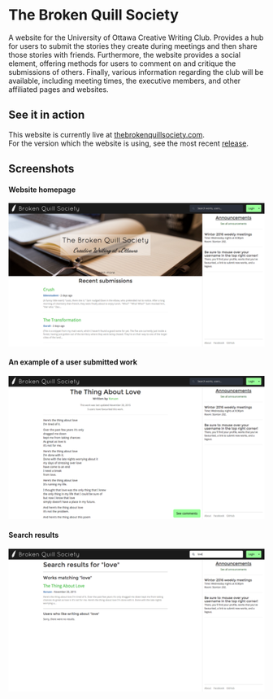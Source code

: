 # The Broken Quill Society

A website for the University of Ottawa Creative Writing Club. Provides a hub for users to submit the stories they create during meetings and then share those stories with friends. Furthermore, the website provides a social element, offering methods for users to comment on and critique the submissions of others. Finally, various information regarding the club will be available, including meeting times, the executive members, and other affiliated pages and websites.

## See it in action

This website is currently live at [thebrokenquillsociety.com](http://thebrokenquillsociety.com).<br />
For the version which the website is using, see the most recent [release](https://github.com/josephroqueca/thebrokenquillsociety/releases).

## Screenshots

#### Website homepage
![Homepage](/screenshots/v1.2_homepage.png)

#### An example of a user submitted work
![Example Work](/screenshots/v1.2_work.png)

#### Search results
![Search](/screenshots/v1.2_search.png)
